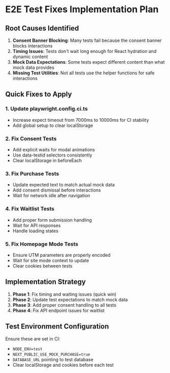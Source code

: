 # E2E Test Fixes Implementation Plan

## Root Causes Identified

1. **Consent Banner Blocking**: Many tests fail because the consent banner blocks interactions
2. **Timing Issues**: Tests don't wait long enough for React hydration and dynamic content
3. **Mock Data Expectations**: Some tests expect different content than what mock data provides
4. **Missing Test Utilities**: Not all tests use the helper functions for safe interactions

## Quick Fixes to Apply

### 1. Update playwright.config.ci.ts
- Increase expect timeout from 7000ms to 10000ms for CI stability
- Add global setup to clear localStorage

### 2. Fix Consent Tests
- Add explicit waits for modal animations
- Use data-testid selectors consistently
- Clear localStorage in beforeEach

### 3. Fix Purchase Tests
- Update expected text to match actual mock data
- Add consent dismissal before interactions
- Wait for network idle after navigation

### 4. Fix Waitlist Tests
- Add proper form submission handling
- Wait for API responses
- Handle loading states

### 5. Fix Homepage Mode Tests
- Ensure UTM parameters are properly encoded
- Wait for site mode context to update
- Clear cookies between tests

## Implementation Strategy

1. **Phase 1**: Fix timing and waiting issues (quick win)
2. **Phase 2**: Update test expectations to match mock data
3. **Phase 3**: Add proper consent handling to all tests
4. **Phase 4**: Fix API endpoint issues for waitlist

## Test Environment Configuration

Ensure these are set in CI:
- `NODE_ENV=test`
- `NEXT_PUBLIC_USE_MOCK_PURCHASE=true`
- `DATABASE_URL` pointing to test database
- Clear localStorage and cookies before each test